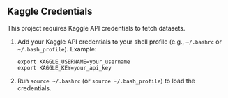 ## Kaggle Credentials

This project requires Kaggle API credentials to fetch datasets.

1. Add your Kaggle API credentials to your shell profile (e.g., `~/.bashrc` or `~/.bash_profile`).
   Example:
   ```
   export KAGGLE_USERNAME=your_username
   export KAGGLE_KEY=your_api_key
   ```

2. Run `source ~/.bashrc` (or `source ~/.bash_profile`) to load the credentials.
